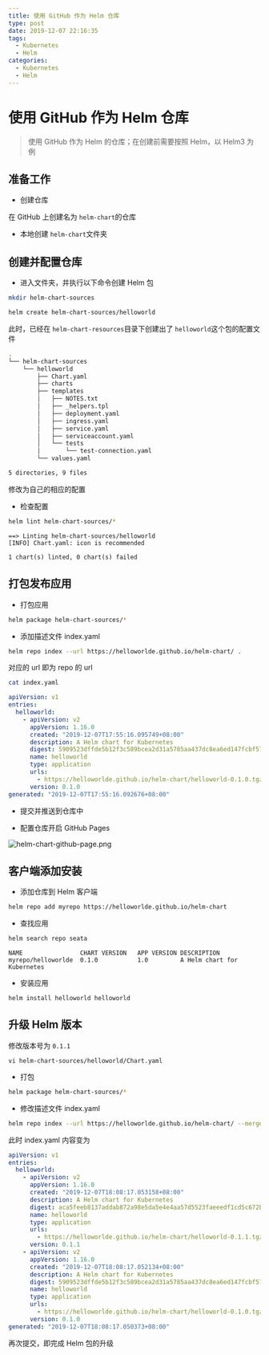 ```yaml
---
title: 使用 GitHub 作为 Helm 仓库
type: post
date: 2019-12-07 22:16:35
tags:
  - Kubernetes
  - Helm
categories:
  - Kubernetes
  - Helm
---
```


# 使用 GitHub 作为 Helm 仓库

> 使用 GitHub 作为 Helm 的仓库；在创建前需要按照 Helm，以 Helm3 为例

## 准备工作

- 创建仓库

在 GitHub 上创建名为 `helm-chart`的仓库

- 本地创建 `helm-chart`文件夹

## 创建并配置仓库

- 进入文件夹，并执行以下命令创建 Helm 包

```bash
mkdir helm-chart-sources

helm create helm-chart-sources/helloworld
```

此时，已经在 `helm-chart-resources`目录下创建出了 `helloworld`这个包的配置文件

```bash
.
└── helm-chart-sources
    └── helloworld
        ├── Chart.yaml
        ├── charts
        ├── templates
        │   ├── NOTES.txt
        │   ├── _helpers.tpl
        │   ├── deployment.yaml
        │   ├── ingress.yaml
        │   ├── service.yaml
        │   ├── serviceaccount.yaml
        │   └── tests
        │       └── test-connection.yaml
        └── values.yaml

5 directories, 9 files
```

修改为自己的相应的配置

- 检查配置

```bash
helm lint helm-chart-sources/*
```

```
==> Linting helm-chart-sources/helloworld
[INFO] Chart.yaml: icon is recommended

1 chart(s) linted, 0 chart(s) failed
```

## 打包发布应用

- 打包应用

```bash
helm package helm-chart-sources/*
```

- 添加描述文件 index.yaml

```bash
helm repo index --url https://helloworlde.github.io/helm-chart/ .
```

对应的 url 即为 repo 的 url

```bash
cat index.yaml
```

```yaml
apiVersion: v1
entries:
  helloworld:
    - apiVersion: v2
      appVersion: 1.16.0
      created: "2019-12-07T17:55:16.095749+08:00"
      description: A Helm chart for Kubernetes
      digest: 5909523dffde5b12f3c589bcea2d31a5785aa437dc8ea6ed147fcbf57b13a671
      name: helloworld
      type: application
      urls:
        - https://helloworlde.github.io/helm-chart/helloworld-0.1.0.tgz
      version: 0.1.0
generated: "2019-12-07T17:55:16.092676+08:00"
```

- 提交并推送到仓库中

- 配置仓库开启 GitHub Pages

![helm-chart-github-page.png](https://img.hellowood.dev/picture/helm-chart-github-page.png)

## 客户端添加安装

- 添加仓库到 Helm 客户端

```bash
helm repo add myrepo https://helloworlde.github.io/helm-chart
```

- 查找应用

```bash
helm search repo seata
```

```
NAME              	CHART VERSION	APP VERSION	DESCRIPTION
myrepo/helloworlde	0.1.0        	1.0        	A Helm chart for Kubernetes
```

- 安装应用

```
helm install helloworld helloworld
```

## 升级 Helm 版本

修改版本号为 `0.1.1`

```
vi helm-chart-sources/helloworld/Chart.yaml
```

- 打包

```bash
helm package helm-chart-sources/*
```

- 修改描述文件 index.yaml

```bash
helm repo index --url https://helloworlde.github.io/helm-chart/ --merge index.yaml .
```

此时 index.yaml 内容变为

```yaml
apiVersion: v1
entries:
  helloworld:
    - apiVersion: v2
      appVersion: 1.16.0
      created: "2019-12-07T18:08:17.053158+08:00"
      description: A Helm chart for Kubernetes
      digest: aca5feeb8137addab872a98e5da5e4e4aa57d5523faeeedf1cd5c672b26c1274
      name: helloworld
      type: application
      urls:
        - https://helloworlde.github.io/helm-chart/helloworld-0.1.1.tgz
      version: 0.1.1
    - apiVersion: v2
      appVersion: 1.16.0
      created: "2019-12-07T18:08:17.052134+08:00"
      description: A Helm chart for Kubernetes
      digest: 5909523dffde5b12f3c589bcea2d31a5785aa437dc8ea6ed147fcbf57b13a671
      name: helloworld
      type: application
      urls:
        - https://helloworlde.github.io/helm-chart/helloworld-0.1.0.tgz
      version: 0.1.0
generated: "2019-12-07T18:08:17.050373+08:00"
```

再次提交，即完成 Helm 包的升级
